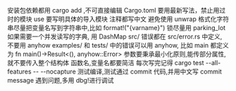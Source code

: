安装包依赖都用 cargo add ,不可直接编辑 Cargo.toml
要用最新写法，禁止用过时的模块
use 要写明具体的导入模块
注释都写中文
避免使用 unwrap
格式化字符串尽量把变量名写到字符串中,比如 format!("{varname}")
锁尽量用 parking_lot
如果需要一个并发读写的字典, 用 DashMap
src/ 错误都在 src/error.rs 中定义, 不要用 anyhow
examples/ 和 tests/ 中的错误可以用 anyhow, 比如 main 都定义为 fn main()->Result<(), anyhow::Error>
参数要秉承最小化原则,能传部分属性,就不要传入整个结构体
函数名,变量名都要简洁
每次写完记得 cargo test --all-features -- --nocapture 测试编译,测试通过 commit 代码,并用中文写 commit message
遇到问题,多用 dbg!进行调试